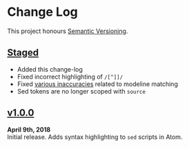 Change Log
==========

This project honours [Semantic Versioning](http://semver.org).

[Staged]: ../../compare/v1.0.0...HEAD


[Staged]
------------------------------------------------------------------------
* Added this change-log
* Fixed incorrect highlighting of `/[^]]/`
* Fixed [various inaccuracies][1] related to modeline matching
* Sed tokens are no longer scoped with `source`

[1]: https://github.com/github/linguist/pull/5271


[v1.0.0]
------------------------------------------------------------------------
**April 9th, 2018**  
Initial release. Adds syntax highlighting to `sed` scripts in Atom.

[v1.0.0]: https://github.com/Alhadis/language-sed/releases/v1.0.0
